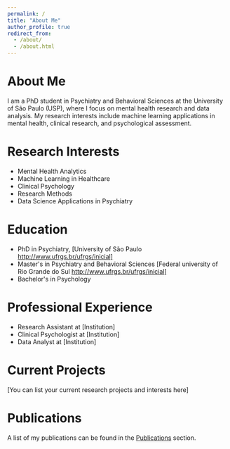 ```yaml
---
permalink: /
title: "About Me"
author_profile: true
redirect_from: 
  - /about/
  - /about.html
---
```


About Me
======
I am a PhD student in Psychiatry and Behavioral Sciences at the University of São Paulo (USP), where I focus on mental health research and data analysis. My research interests include machine learning applications in mental health, clinical research, and psychological assessment.

Research Interests
======
* Mental Health Analytics
* Machine Learning in Healthcare
* Clinical Psychology
* Research Methods
* Data Science Applications in Psychiatry

Education
======
* PhD in Psychiatry, [University of São Paulo http://www.ufrgs.br/ufrgs/inicial]
* Master's in Psychiatry and Behavioral Sciences [Federal university of Rio Grande do Sul http://www.ufrgs.br/ufrgs/inicial]
* Bachelor's in Psychology

Professional Experience
======
* Research Assistant at [Institution]
* Clinical Psychologist at [Institution]
* Data Analyst at [Institution]

Current Projects
======
[You can list your current research projects and interests here]

Publications
======
A list of my publications can be found in the [Publications](/publications) section.

